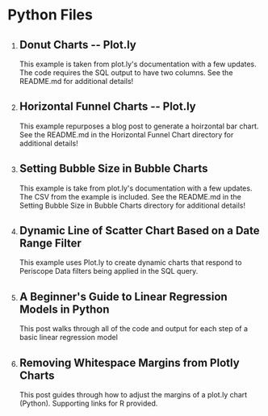 # Python Files

1. ## Donut Charts -- Plot.ly
    This example is taken from plot.ly's documentation with a few updates.  The code requires the SQL output to have two columns.  See the README.md for additional details!

2. ## Horizontal Funnel Charts -- Plot.ly
	This example repurposes a blog post to generate a hoirzontal bar chart. See the README.md in the Horizontal Funnel Chart directory for additional details!

3. ## Setting Bubble Size in Bubble Charts
	This example is take from plot.ly's documentation with a few updates.  The CSV from the example is included. See the README.md in the Setting Bubble Size in Bubble Charts directory for additional details!

4. ## Dynamic Line of Scatter Chart Based on a Date Range Filter
	This example uses Plot.ly to create dynamic charts that respond to Periscope Data filters being applied in the SQL query.
	
5. ## A Beginner's Guide to Linear Regression Models in Python
	This post walks through all of the code and output for each step of a basic linear regression model

6. ## Removing Whitespace Margins from Plotly Charts
	This post guides through how to adjust the margins of a plot.ly chart (Python). Supporting links for R provided.
